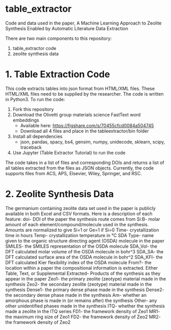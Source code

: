 # table_extractor
Code and data used in the paper, A Machine Learning Approach to Zeolite Synthesis Enabled by Automatic Literature Data Extraction

There are two main components to this repository:
1. table_extractor code
2. zeolite synthesis data

# 1. Table Extraction Code
This code extracts tables into json format from HTML/XML files. These HTML/XML files need to be supplied by the researcher. The code is written in Python3. To run the code:
1. Fork this repository
2. Download the Olivetti group materials science FastText word embeddings
    - Available here: https://figshare.com/s/70455cfcd0084a504745
    - Download all 4 files and place in the tableextractor/bin folder
3. Install all dependencies
    - json, pandas, spacy, bs4, gensim, numpy, unidecode, sklearn, scipy, traceback
4. Use Jupyter (Table Extractor Tutorial) to run the code

The code takes in a list of files and corresponding DOIs and returns a list of all tables extracted from the files as JSON objects. Currently, the code supports files from ACS, APS, Elsevier, Wiley, Springer, and RSC. 

# 2. Zeolite Synthesis Data
The germanium containing zeolite data set used in the paper is publicly available in both Excel and CSV formats. Here is a description of each feature:
doi- DOI of the paper the synthesis route comes from
Si:B- molar amount of each element/compound/molecule used in the synthesis. Amounts are normalized to give Si=1 or Ge=1 if Si=0
Time- crystallization time in hours
Temp- crystallization temperature in °C
SDA Type- name given to the organic structure directing agent (OSDA) molecule in the paper
SMILES- the SMILES representation of the OSDA molecule
SDA_Vol- the DFT calculated molar volume of the OSDA molecule in bohr^3
SDA_SA- the DFT calculated surface area of the OSDA molecule in bohr^2
SDA_KFI- the DFT calculated Kier flexibility index of the OSDA molecule
From?- the location within a paper the compositional information is extracted. Either Table, Text, or Supplemental
Extracted- Products of the synthesis as they appear in the paper
Zeo1- the primary zeolite (zeotype) material made in the synthesis
Zeo2- the secondary zeolite (zeotype) material made in the synthesis
Dense1- the primary dense phase made in the synthesis
Dense2- the secondary dense phase made in the synthesis
Am- whether an amorphous phase is made in (or remains after) the synthesis
Other- any other unidentified phases made in the synthesis
ITQ- whether the synthesis made a zeolite in the ITQ series
FD1- the framework density of Zeo1
MR1- the maximum ring size of Zeo1
FD2- the framework density of Zeo2
MR2- the framework density of Zeo2
